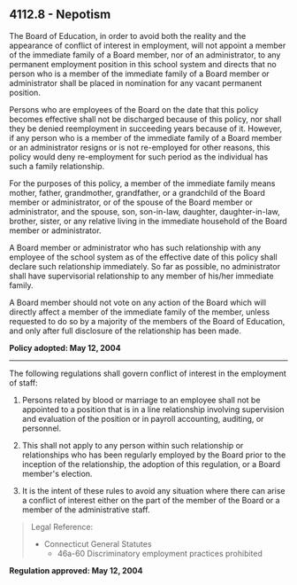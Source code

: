 ## 4112.8 - Nepotism

The Board of Education, in order to avoid both the reality and the appearance of conflict of interest in employment, will not appoint a member of the immediate family of a Board member, nor of an administrator, to any permanent employment position in this school system and directs that no person who is a member of the immediate family of a Board member or administrator shall be placed in nomination for any vacant permanent position.

Persons who are employees of the Board on the date that this policy becomes effective shall not be discharged because of this policy, nor shall they be denied reemployment in succeeding years because of it. However, if any person who is a member of the immediate family of a Board member or an administrator resigns or is not re-employed for other reasons, this policy would deny re-employment for such period as the individual has such a family relationship.

For the purposes of this policy, a member of the immediate family means mother, father, grandmother, grandfather, or a grandchild of the Board member or administrator, or of the spouse of the Board member or administrator, and the spouse, son, son-in-law, daughter, daughter-in-law, brother, sister, or any relative living in the immediate household of the Board member or administrator.

A Board member or administrator who has such relationship with any employee of the school system as of the effective date of this policy shall declare such relationship immediately. So far as possible, no administrator shall have supervisorial relationship to any member of his\/her immediate family.

A Board member should not vote on any action of the Board which will directly affect a member of the immediate family of the member, unless requested to do so by a majority of the members of the Board of Education, and only after full disclosure of the relationship has been made.

**Policy adopted:  May 12, 2004**

---

The following regulations shall govern conflict of interest in the employment of staff:

1. Persons related by blood or marriage to an employee shall not be appointed to a position that is in a line relationship involving supervision and evaluation of the position or in payroll accounting, auditing, or personnel.

2. This shall not apply to any person within such relationship or relationships who has been regularly employed by the Board prior to the inception of the relationship, the adoption of this regulation, or a Board member's election.

3. It is the intent of these rules to avoid any situation where there can arise a conflict of interest either on the part of the member of the Board or a member of the administrative staff.


> Legal Reference:
> 
> * Connecticut General Statutes
>   * 46a-60 Discriminatory employment practices prohibited

**Regulation approved:  May 12, 2004**

